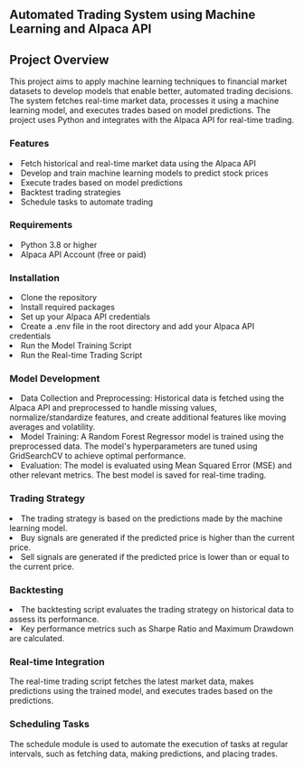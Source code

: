 ## Automated Trading System using Machine Learning and Alpaca API
## Project Overview
This project aims to apply machine learning techniques to financial market datasets to develop models that enable better, automated trading decisions. The system fetches real-time market data, processes it using a machine learning model, and executes trades based on model predictions. The project uses Python and integrates with the Alpaca API for real-time trading.


### Features
<li>Fetch historical and real-time market data using the Alpaca API</li>
<li>Develop and train machine learning models to predict stock prices</li>
<li>Execute trades based on model predictions</li>
<li>Backtest trading strategies</li>
<li>Schedule tasks to automate trading</li>

### Requirements
<li>Python 3.8 or higher</li>
<li>Alpaca API Account (free or paid)</li>

### Installation
<li>Clone the repository</li>

<li>Install required packages</li>

<li>Set up your Alpaca API credentials</li>
<li>Create a .env file in the root directory and add your Alpaca API credentials</li>

<li>Run the Model Training Script</li>

<li>Run the Real-time Trading Script</li>


### Model Development
<li>Data Collection and Preprocessing: Historical data is fetched using the Alpaca API and preprocessed to handle missing values, normalize/standardize features, and create additional features like moving averages and volatility. </li>
<li>Model Training: A Random Forest Regressor model is trained using the preprocessed data. The model's hyperparameters are tuned using GridSearchCV to achieve optimal performance.</li>
<li>Evaluation: The model is evaluated using Mean Squared Error (MSE) and other relevant metrics. The best model is saved for real-time trading.</li>

### Trading Strategy
  <li>The trading strategy is based on the predictions made by the machine learning model.</li>
  <li>Buy signals are generated if the predicted price is higher than the current price.</li>
  <li>Sell signals are generated if the predicted price is lower than or equal to the current price.</li>

### Backtesting
<li>The backtesting script evaluates the trading strategy on historical data to assess its performance.</li>
<li>Key performance metrics such as Sharpe Ratio and Maximum Drawdown are calculated.</li>

### Real-time Integration
    
The real-time trading script fetches the latest market data, makes predictions using the trained model, and executes trades based on the predictions.

### Scheduling Tasks
The schedule module is used to automate the execution of tasks at regular intervals, such as fetching data, making predictions, and placing trades.

